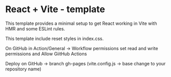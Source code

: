 # React + Vite - template

This template provides a minimal setup to get React working in Vite with HMR and some ESLint rules.

This template include reset styles in index.css.

On GitHub in Action/General -> Workflow permissions set read and write permissions and Allow GiitHub Actions

Deploy on GitHub -> branch gh-pages
(vite.config.js -> base change to your repository name)
